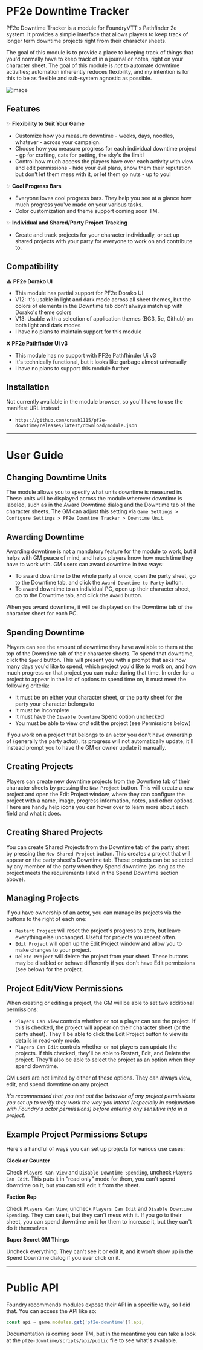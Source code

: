 # PF2e Downtime Tracker

PF2e Downtime Tracker is a module for FoundryVTT's Pathfinder 2e system. It provides a simple interface that allows players to keep track of longer term downtime projects right from their character sheets.

The goal of this module is to provide a place to keeping track of things that you'd normally have to keep track of in a journal or notes, right on your character sheet. The goal of this module is *not* to automate downtime activities; automation inherently reduces flexibility, and my intention is for this to be as flexible and sub-system agnostic as possible.

![image](https://github.com/user-attachments/assets/66027237-76ab-4ad4-9a4f-9f8d897ec96e)


## Features

✨ **Flexibility to Suit Your Game**
- Customize how you measure downtime - weeks, days, noodles, whatever  - across your campaign.
- Choose how you measure progress for each individual downtime project - gp for crafting, cats for petting, the sky's the limit!
- Control how much access the players have over each activity with view and edit permissions - hide your evil plans, show them their reputation but don't let them mess with it, or let them go nuts - up to you!

✨ **Cool Progress Bars**
- Everyone loves cool progress bars. They help you see at a glance how much progress you've made on your various tasks.
- Color customization and theme support coming soon TM.

✨ **Individual and Shared/Party Project Tracking**
- Create and track projects for your character individually, or set up shared projects with your party for everyone to work on and contribute to.

## Compatibility

⚠️ **PF2e Dorako UI**
- This module has partial support for PF2e Dorako UI
- V12: It's usable in light and dark mode across all sheet themes, but the colors of elements in the Downtime tab don't always match up with Dorako's theme colors
- V13: Usable with a selection of application themes (BG3, 5e, Github) on both light and dark modes
- I have no plans to maintain support for this module

❌ **PF2e Pathfinder Ui v3**
- This module has no support with PF2e Pathfhinder Ui v3
- It's technically functional, but it looks like garbage almost universally
- I have no plans to support this module further

## Installation

Not currently available in the module browser, so you'll have to use the manifest URL instead:
- `https://github.com/crash1115/pf2e-downtime/releases/latest/download/module.json`

---

# User Guide

## Changing Downtime Units
The module allows you to specify what units downtime is measured in. These units will be displayed across the module wherever downtime is labeled, such as in the Award Downtime dialog and the Downtime tab of the character sheets. The GM can adjust this setting via `Game Settings > Configure Settings > PF2e Downtime Tracker > Downtime Unit`.

## Awarding Downtime
Awarding downtime is not a mandatory feature for the module to work, but it helps with GM peace of mind, and helps players know how much time they have to work with. GM users can award downtime in two ways:
- To award downtime to the whole party at once, open the party sheet, go to the Downtime tab, and click the `Award Downtime to Party` button.
- To award downtime to an individual PC, open up their character sheet, go to the Downtime tab, and click the `Award` button.

When you award downtime, it will be displayed on the Downtime tab of the character sheet for each PC.

## Spending Downtime
Players can see the amount of downtime they have available to them at the top of the Downtime tab of their character sheets. To spend that downtime, click the `Spend` button. This will present you with a prompt that asks how many days you'd like to spend, which project you'd like to work on, and how much progress on that project you can make during that time. In order for a project to appear in the list of options to spend time on, it must meet the following criteria:
- It must be on either your character sheet, or the party sheet for the party your character belongs to
- It must be incomplete
- It must have the `Disable Downtime` Spend option unchecked
- You must be able to view _and_ edit the project (see Permissions below)

If you work on a project that belongs to an actor you don't have ownership of (generally the party actor), its progress will not automatically update; it'll instead prompt you to have the GM or owner update it manually.

## Creating Projects
Players can create new downtime projects from the Downtime tab of their character sheets by pressing the `New Project` button. This will create a new project and open the Edit Project window, where they can configure the project with a name, image, progress information, notes, and other options. There are handy help icons you can hover over to learn more about each field and what it does.

## Creating Shared Projects
You can create Shared Projects from the Downtime tab of the party sheet by pressing the `New Shared Project` button. This creates a project that will appear on the party sheet's Downtime tab. These projects can be selected by any member of the party when they Spend downtime (as long as the project meets the requirements listed in the Spend Downtime section above).

## Managing Projects
If you have ownership of an actor, you can manage its projects via the buttons to the right of each one:
- `Restart Project` will reset the project's progress to zero, but leave everything else unchanged. Useful for projects you repeat often.
- `Edit Project` will open up the Edit Project window and allow you to make changes to your project.
- `Delete Project` will delete the project from your sheet.
These buttons may be disabled or behave differently if you don't have Edit permissions (see below) for the project.

## Project Edit/View Permissions
When creating or editing a project, the GM will be able to set two additional permissions:
- `Players Can View` controls whether or not a player can see the project. If this is checked, the project will appear on their character sheet (or the party sheet). They'll be able to click the Edit Project button to view its details in read-only mode.
- `Players Can Edit` controls whether or not players can update the projects. If this checked, they'll be able to Restart, Edit, and Delete the project. They'll also be able to select the project as an option when they spend downtime.

GM users are not limited by either of these options. They can always view, edit, and spend downtime on any project.

_It's recommended that you test out the behavior of any project permissions you set up to verify they work the way you intend (especially in conjunction with Foundry's actor permissions) before entering any sensitive info in a project._

## Example Project Permissions Setups
Here's a handful of ways you can set up projects for various use cases:

**Clock or Counter**

Check `Players Can View` and `Disable Downtime Spending`, uncheck `Players Can Edit`. This puts it in "read only" mode for them, you can't spend downtime on it, but you can still edit it from the sheet.

**Faction Rep**

Check `Players Can View`, uncheck `Players Can Edit` and `Disable Downtime Spending`. They can see it, but they can't mess with it. If you go to their sheet, you can spend downtime on it for them to increase it, but they can't do it themselves.

**Super Secret GM Things**

Uncheck everything. They can't see it or edit it, and it won't show up in the Spend Downtime dialog if you ever click on it.

---

# Public API
Foundry recommends modules expose their API in a specific way, so I did that. You can access the API like so:
```js
const api = game.modules.get('pf2e-downtime')?.api;
```
Documentation is coming soon TM, but in the meantime you can take a look at the `pf2e-downtime/scripts/api/public` file to see what's available.
